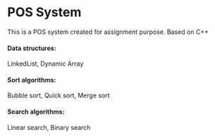 # POS System
This is a POS system created for assignment purpose. Based on C++


#### Data structures:
LinkedList,
Dynamic Array



#### Sort algorithms:
Bubble sort,
Quick sort,
Merge sort



#### Search algorithms:
Linear search,
Binary search
